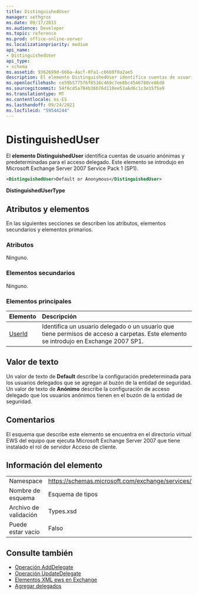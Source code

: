 ```yaml
---
title: DistinguishedUser
manager: sethgros
ms.date: 09/17/2015
ms.audience: Developer
ms.topic: reference
ms.prod: office-online-server
ms.localizationpriority: medium
api_name:
- DistinguishedUser
api_type:
- schema
ms.assetid: 9362699d-666a-4acf-8fa1-c6669f0a2ae5
description: El elemento DistinguishedUser identifica cuentas de usuario anónimas y predeterminadas para el acceso delegado. Este elemento se introdujo en Microsoft Exchange Server 2007 Service Pack 1 (SP1).
ms.openlocfilehash: ce59b5775f6f0516c469c7ee8bc4546780ce86d0
ms.sourcegitcommit: 54f6cd5a704b36b76d110ee53a6d6c1c3e15f5a9
ms.translationtype: MT
ms.contentlocale: es-ES
ms.lasthandoff: 09/24/2021
ms.locfileid: "59544244"
---
```

# <a name="distinguisheduser"></a>DistinguishedUser

El **elemento DistinguishedUser** identifica cuentas de usuario anónimas y predeterminadas para el acceso delegado. Este elemento se introdujo en Microsoft Exchange Server 2007 Service Pack 1 (SP1). 
  
```xml
<DistinguishedUser>Default or Anonymous</DistinguishedUser>
```

 **DistinguishedUserType**
## <a name="attributes-and-elements"></a>Atributos y elementos

En las siguientes secciones se describen los atributos, elementos secundarios y elementos primarios.
  
### <a name="attributes"></a>Atributos

Ninguno.
  
### <a name="child-elements"></a>Elementos secundarios

Ninguno.
  
### <a name="parent-elements"></a>Elementos principales

|**Elemento**|**Descripción**|
|:-----|:-----|
|[UserId](userid.md) <br/> |Identifica un usuario delegado o un usuario que tiene permisos de acceso a carpetas. Este elemento se introdujo en Exchange 2007 SP1.  <br/> |
   
## <a name="text-value"></a>Valor de texto

Un valor de texto de **Default** describe la configuración predeterminada para los usuarios delegados que se agregan al buzón de la entidad de seguridad. Un valor de texto de **Anónimo** describe la configuración de acceso delegado que los usuarios anónimos tienen en el buzón de la entidad de seguridad. 
  
## <a name="remarks"></a>Comentarios

El esquema que describe este elemento se encuentra en el directorio virtual EWS del equipo que ejecuta Microsoft Exchange Server 2007 que tiene instalado el rol de servidor Acceso de cliente.
  
## <a name="element-information"></a>Información del elemento

|||
|:-----|:-----|
|Namespace  <br/> |https://schemas.microsoft.com/exchange/services/2006/types  <br/> |
|Nombre de esquema  <br/> |Esquema de tipos  <br/> |
|Archivo de validación  <br/> |Types.xsd  <br/> |
|Puede estar vacío  <br/> |Falso  <br/> |
   
## <a name="see-also"></a>Consulte también

- [Operación AddDelegate](adddelegate-operation.md)  
- [Operación UpdateDelegate](updatedelegate-operation.md)
- [Elementos XML ews en Exchange](ews-xml-elements-in-exchange.md)
- [Agregar delegados](https://msdn.microsoft.com/library/3a744150-66a3-4a13-9433-793603ba5038%28Office.15%29.aspx)

